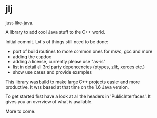 jlj
===

just-like-java. 

A library to add cool Java stuff to the C++ world.


Initial commit. Lot's of things still need to be done:

- port of build routines to more common ones for msvc, gcc and more
- adding the cppdoc
- adding a license, currently please use "as-is"
- list in detail all 3rd party dependencies (ptypes, zlib, xerces etc.) 
- show use cases and provide examples

This library was build to make large C++ projects easier and more productive. It was based at that time on the 1.6 Java version. 

To get started first have a look at all the headers in 'PublicInterfaces'. It gives you an overview of what is available.

More to come.
